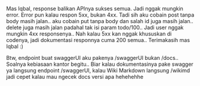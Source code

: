 Mas Iqbal, response balikan APInya sukses semua. Jadi nggak mungkin error. Error pun kalau respon 5xx, bukan 4xx. Tadi sih aku cobain post tanpa body masih jalan.. aku cobain put tanpa body dan salah id juga masih jalan.. delete juga masih jalan padahal tak isi param todo/100.. Jadi user nggak mungkin 4xx responsenya.. Nah kalau 5xx kan nggak khususkan di codenya, jadi dokumentasi responnya cuma 200 semua.. Terimakasih mas Iqbal :)

Btw, endpoint buat swaggerUI aku pakenya /swaggerUI bukan /docs.. Soalnya kebiasaan kantor begitu.. Biar kalau dokumentasinya pake swagger ya langsung endpoint /swaggerUI, kalau Wiki Markdown langsung /wikimd jadi cepet kalau mau ngecek docs versi apa hehehehhe
